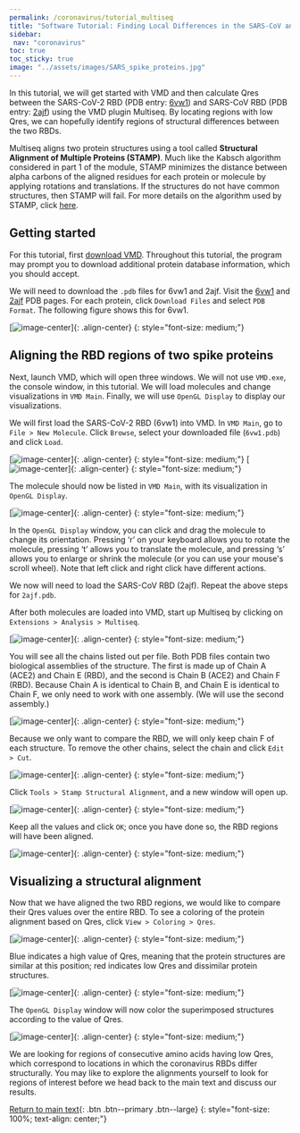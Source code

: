 ```yaml
---
permalink: /coronavirus/tutorial_multiseq
title: "Software Tutorial: Finding Local Differences in the SARS-CoV and SARS-CoV-2 Spike Protein Structures"
sidebar:
 nav: "coronavirus"
toc: true
toc_sticky: true
image: "../assets/images/SARS_spike_proteins.jpg"
---
```


In this tutorial, we will get started with VMD and then calculate Qres between the SARS-CoV-2 RBD (PDB entry: <a href="https://www.rcsb.org/structure/6vw1" target="_blank">6vw1</a>) and SARS-CoV RBD (PDB entry: <a href="https://www.rcsb.org/structure/2ajf" target="_blank">2ajf</a>) using the VMD plugin Multiseq. By locating regions with low Qres, we can hopefully identify regions of structural differences between the two RBDs.

Multiseq aligns two protein structures using a tool called **Structural Alignment of Multiple Proteins (STAMP)**. Much like the Kabsch algorithm considered in part 1 of the module, STAMP minimizes the distance between alpha carbons of the aligned residues for each protein or molecule by applying rotations and translations. If the structures do not have common structures, then STAMP will fail. For more details on the algorithm used by STAMP, click <a href="http://www.compbio.dundee.ac.uk/manuals/stamp.4.4/stamp.pdf" target="_blank">here</a>.

## Getting started

For this tutorial, first <a href="https://www.ks.uiuc.edu/Development/Download/download.cgi?PackageName=VMD" target="_blank">download VMD</a>. Throughout this tutorial, the program may prompt you to download additional protein database information, which you should accept.

We will need to download the `.pdb` files for 6vw1 and 2ajf. Visit the <a href="https://www.rcsb.org/structure/6vw1" target="_blank">6vw1</a> and <a href="https://www.rcsb.org/structure/2ajf" target="_blank">2ajf</a> PDB pages. For each protein,  click `Download Files` and select `PDB Format`. The following figure shows this for 6vw1.

[![image-center](../assets/images/Ridge0.png)]{: .align-center}
{: style="font-size: medium;"}

## Aligning the RBD regions of two spike proteins

Next, launch VMD, which will open three windows. We will not use `VMD.exe`, the console window, in this tutorial. We will load molecules and change visualizations in `VMD Main`. Finally, we will use `OpenGL Display` to display our visualizations.

We will first load the SARS-CoV-2 RBD (6vw1) into VMD. In `VMD Main`, go to `File > New Molecule`. Click `Browse`, select your downloaded file (`6vw1.pdb`) and click `Load`.

[![image-center](../assets/images/Ridge1.png)]{: .align-center}
{: style="font-size: medium;"}
[![image-center](../assets/images/Ridge2.png)]{: .align-center}
{: style="font-size: medium;"}

The molecule should now be listed in `VMD Main`, with its visualization in `OpenGL Display`.

[![image-center](../assets/images/Ridge3.png)]{: .align-center}
{: style="font-size: medium;"}

In the `OpenGL Display` window, you can click and drag the molecule to change its orientation. Pressing ‘r’ on your keyboard allows you to rotate the molecule, pressing ‘t’ allows you to translate the molecule, and pressing ‘s’ allows you to enlarge or shrink the molecule (or you can use your mouse's scroll wheel). Note that left click and right click have different actions.

We now will need to load the SARS-CoV RBD (2ajf). Repeat the above steps for `2ajf.pdb`.

After both molecules are loaded into VMD, start up Multiseq by clicking on `Extensions > Analysis > Multiseq`.

[![image-center](../assets/images/Qres1.png)]{: .align-center}
{: style="font-size: medium;"}

You will see all the chains listed out per file. Both PDB files contain two biological assemblies of the structure. The first is made up of Chain A (ACE2) and Chain E (RBD), and the second is Chain B (ACE2) and Chain F (RBD). Because Chain A is identical to Chain B, and Chain E is identical to Chain F, we only need to work with one assembly. (We will use the second assembly.)

[![image-center](../assets/images/Qres2.png)]{: .align-center}
{: style="font-size: medium;"}

Because we only want to compare the RBD, we will only keep chain F of each structure. To remove the other chains, select the chain and click `Edit > Cut`.

[![image-center](../assets/images/Qres3.png)]{: .align-center}
{: style="font-size: medium;"}

Click `Tools > Stamp Structural Alignment`, and a new window will open up.

[![image-center](../assets/images/Qres4.png)]{: .align-center}
{: style="font-size: medium;"}

Keep all the values and click `OK`; once you have done so, the RBD regions will have been aligned.

[![image-center](../assets/images/Qres5.png)]{: .align-center}
{: style="font-size: medium;"}

## Visualizing a structural alignment

Now that we have aligned the two RBD regions, we would like to compare their Qres values over the entire RBD. To see a coloring of the protein alignment based on Qres, click `View > Coloring > Qres`.

[![image-center](../assets/images/Qres6.png)]{: .align-center}
{: style="font-size: medium;"}

Blue indicates a high value of Qres, meaning that the protein structures are similar at this position; red indicates low Qres and dissimilar protein structures.

[![image-center](../assets/images/Qres7.png)]{: .align-center}
{: style="font-size: medium;"}

The `OpenGL Display` window will now color the superimposed structures according to the value of Qres.

[![image-center](../assets/images/Qres8.png)]{: .align-center}
{: style="font-size: medium;"}

We are looking for regions of consecutive amino acids having low Qres, which correspond to locations in which the coronavirus RBDs differ structurally. You may like to explore the alignments yourself to look for regions of interest before we head back to the main text and discuss our results.

[Return to main text](multiseq#local-comparison-of-spike-proteins-leads-us-to-a-region-of-interest){: .btn .btn--primary .btn--large}
{: style="font-size: 100%; text-align: center;"}
